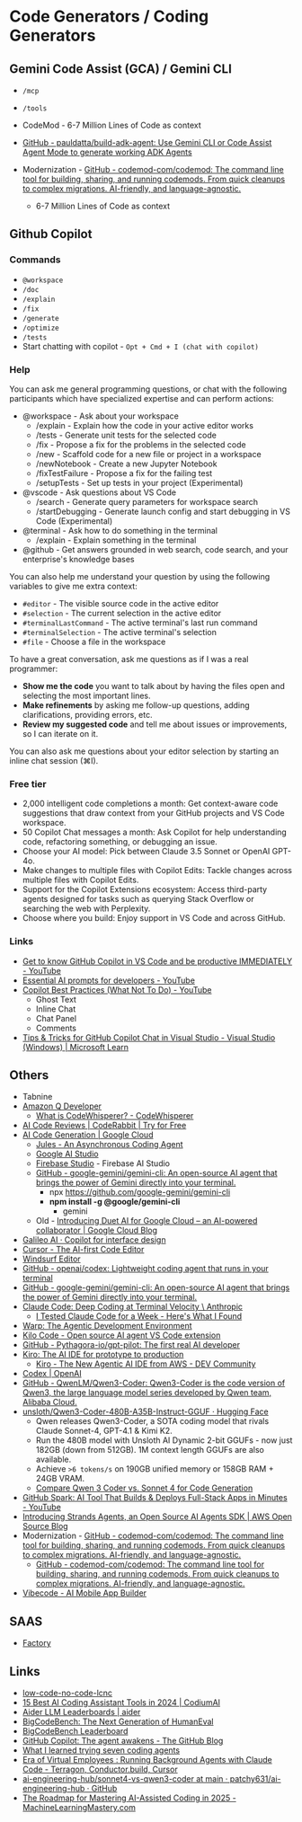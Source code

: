 # Code Generators / Coding Generators

## Gemini Code Assist (GCA) / Gemini CLI

- `/mcp`
- `/tools`

- CodeMod - 6-7 Million Lines of Code as context
- [GitHub - pauldatta/build-adk-agent: Use Gemini CLI or Code Assist Agent Mode to generate working ADK Agents](https://github.com/pauldatta/build-adk-agent)
- Modernization - [GitHub - codemod-com/codemod: The command line tool for building, sharing, and running codemods. From quick cleanups to complex migrations. AI-friendly, and language-agnostic.](https://github.com/codemod-com/codemod)
	- 6-7 Million Lines of Code as context

## Github Copilot

### Commands

- `@workspace`
- `/doc`
- `/explain`
- `/fix`
- `/generate`
- `/optimize`
- `/tests`
- Start chatting with copilot - `Opt + Cmd + I (chat with copilot)`

### Help

You can ask me general programming questions, or chat with the following participants which have specialized expertise and can perform actions:

- @workspace - Ask about your workspace
    - /explain - Explain how the code in your active editor works
    - /tests - Generate unit tests for the selected code
    - /fix - Propose a fix for the problems in the selected code
    - /new - Scaffold code for a new file or project in a workspace
    - /newNotebook - Create a new Jupyter Notebook
    - /fixTestFailure - Propose a fix for the failing test
    - /setupTests - Set up tests in your project (Experimental)
- @vscode - Ask questions about VS Code
    - /search - Generate query parameters for workspace search
    - /startDebugging - Generate launch config and start debugging in VS Code (Experimental)
- @terminal - Ask how to do something in the terminal
    - /explain - Explain something in the terminal
- @github - Get answers grounded in web search, code search, and your enterprise's knowledge bases

You can also help me understand your question by using the following variables to give me extra context:

- `#editor` - The visible source code in the active editor
- `#selection` - The current selection in the active editor
- `#terminalLastCommand` - The active terminal's last run command
- `#terminalSelection` - The active terminal's selection
- `#file` - Choose a file in the workspace

To have a great conversation, ask me questions as if I was a real programmer:

- **Show me the code** you want to talk about by having the files open and selecting the most important lines.
- **Make refinements** by asking me follow-up questions, adding clarifications, providing errors, etc.
- **Review my suggested code** and tell me about issues or improvements, so I can iterate on it.

You can also ask me questions about your editor selection by starting an inline chat session (⌘I).

### Free tier

- 2,000 intelligent code completions a month: Get context-aware code suggestions that draw context from your GitHub projects and VS Code workspace.
- 50 Copilot Chat messages a month: Ask Copilot for help understanding code, refactoring something, or debugging an issue.
- Choose your AI model: Pick between Claude 3.5 Sonnet or OpenAI GPT-4o.
- Make changes to multiple files with Copilot Edits: Tackle changes across multiple files with Copilot Edits.
- Support for the Copilot Extensions ecosystem: Access third-party agents designed for tasks such as querying Stack Overflow or searching the web with Perplexity.
- Choose where you build: Enjoy support in VS Code and across GitHub.

### Links

- [Get to know GitHub Copilot in VS Code and be productive IMMEDIATELY - YouTube](https://www.youtube.com/watch?v=jXp5D5ZnxGM&ab_channel=VisualStudioCode)
- [Essential AI prompts for developers - YouTube](https://www.youtube.com/watch?v=H3M95i4iS5c&ab_channel=VisualStudioCode)
- [Copilot Best Practices (What Not To Do) - YouTube](https://www.youtube.com/watch?v=2q0BoioYSxQ&ab_channel=VisualStudioCode)
	- Ghost Text
	- Inline Chat
	- Chat Panel
	- Comments
- [Tips & Tricks for GitHub Copilot Chat in Visual Studio - Visual Studio (Windows) | Microsoft Learn](https://learn.microsoft.com/en-us/visualstudio/ide/copilot-chat-context)

## Others

- Tabnine
- [Amazon Q Developer](https://aws.amazon.com/q/developer/)
	- [What is CodeWhisperer? - CodeWhisperer](https://docs.aws.amazon.com/codewhisperer/latest/userguide/what-is-cwspr.html)
- [AI Code Reviews | CodeRabbit | Try for Free](https://coderabbit.ai/)
- [AI Code Generation | Google Cloud](https://cloud.google.com/use-cases/ai-code-generation?hl=en)
	- [Jules - An Asynchronous Coding Agent](https://jules.google/)
	- [Google AI Studio](https://aistudio.google.com/)
	- [Firebase Studio](https://firebase.studio/) - Firebase AI Studio
	- [GitHub - google-gemini/gemini-cli: An open-source AI agent that brings the power of Gemini directly into your terminal.](https://github.com/google-gemini/gemini-cli)
		- npx https://github.com/google-gemini/gemini-cli
		- **npm install -g @google/gemini-cli**
			- gemini
	- Old - [Introducing Duet AI for Google Cloud – an AI-powered collaborator \| Google Cloud Blog](https://cloud.google.com/blog/products/application-modernization/introducing-duet-ai-for-google-cloud)
- [Galileo AI · Copilot for interface design](https://www.usegalileo.ai/)
- [Cursor - The AI-first Code Editor](https://www.cursor.com/)
- [Windsurf Editor](https://windsurf.com/)
- [GitHub - openai/codex: Lightweight coding agent that runs in your terminal](https://github.com/openai/codex)
- [GitHub - google-gemini/gemini-cli: An open-source AI agent that brings the power of Gemini directly into your terminal.](https://github.com/google-gemini/gemini-cli)
- [Claude Code: Deep Coding at Terminal Velocity \\ Anthropic](https://www.anthropic.com/claude-code)
	- [I Tested Claude Code for a Week - Here's What I Found](https://www.thetoolnerd.com/p/i-tested-claude-code-for-a-week)
- [Warp: The Agentic Development Environment](https://www.warp.dev/)
- [Kilo Code - Open source AI agent VS Code extension](https://kilocode.ai/)
- [GitHub - Pythagora-io/gpt-pilot: The first real AI developer](https://github.com/Pythagora-io/gpt-pilot)
- [Kiro: The AI IDE for prototype to production](https://kiro.dev/)
	- [Kiro - The New Agentic AI IDE from AWS - DEV Community](https://dev.to/aws-builders/kiro-the-new-agentic-ai-ide-from-aws-5311)
- [Codex \| OpenAI](https://openai.com/codex/)
- [GitHub - QwenLM/Qwen3-Coder: Qwen3-Coder is the code version of Qwen3, the large language model series developed by Qwen team, Alibaba Cloud.](https://github.com/QwenLM/Qwen3-Coder)
- [unsloth/Qwen3-Coder-480B-A35B-Instruct-GGUF · Hugging Face](https://huggingface.co/unsloth/Qwen3-Coder-480B-A35B-Instruct-GGUF)
	- Qwen releases Qwen3-Coder, a SOTA coding model that rivals Claude Sonnet-4, GPT-4.1 & Kimi K2.
	- Run the 480B model with Unsloth AI Dynamic 2-bit GGUFs - now just 182GB (down from 512GB). 1M context length GGUFs are also available.
	- Achieve `>6 tokens/s` on 190GB unified memory or 158GB RAM + 24GB VRAM.
	- [Compare Qwen 3 Coder vs. Sonnet 4 for Code Generation](https://blog.dailydoseofds.com/p/compare-qwen-3-coder-vs-sonnet-4)
- [GitHub Spark: AI Tool That Builds & Deploys Full-Stack Apps in Minutes - YouTube](https://youtube.com/shorts/Ohi30MUcqsQ?si=EMWFPG02lpuTJ2Bo)
- [Introducing Strands Agents, an Open Source AI Agents SDK \| AWS Open Source Blog](https://aws.amazon.com/blogs/opensource/introducing-strands-agents-an-open-source-ai-agents-sdk/)
- Modernization - [GitHub - codemod-com/codemod: The command line tool for building, sharing, and running codemods. From quick cleanups to complex migrations. AI-friendly, and language-agnostic.](https://github.com/codemod-com/codemod)
	- [GitHub - codemod-com/codemod: The command line tool for building, sharing, and running codemods. From quick cleanups to complex migrations. AI-friendly, and language-agnostic.](https://github.com/codemod-com/codemod)
- [Vibecode - AI Mobile App Builder](https://www.vibecodeapp.com/)

## SAAS

- [Factory](https://www.factory.ai/)

## Links

- [low-code-no-code-lcnc](cloud/others/low-code-no-code-lcnc.md)
- [15 Best AI Coding Assistant Tools in 2024 | CodiumAI](https://www.codium.ai/blog/best-ai-coding-assistant-tools/)
- [Aider LLM Leaderboards | aider](https://aider.chat/docs/leaderboards/)
- [BigCodeBench: The Next Generation of HumanEval](https://huggingface.co/blog/leaderboard-bigcodebench)
- [BigCodeBench Leaderboard](https://bigcode-bench.github.io/)
- [GitHub Copilot: The agent awakens - The GitHub Blog](https://github.blog/news-insights/product-news/github-copilot-the-agent-awakens/)
- [What I learned trying seven coding agents](https://www.understandingai.org/p/what-i-learned-trying-seven-coding)
- [Era of Virtual Employees : Running Background Agents with Claude Code - Terragon, Conductor.build, Cursor](https://www.thetoolnerd.com/p/era-of-virtual-employees-running)
- [ai-engineering-hub/sonnet4-vs-qwen3-coder at main · patchy631/ai-engineering-hub · GitHub](https://github.com/patchy631/ai-engineering-hub/tree/main/sonnet4-vs-qwen3-coder)
- [The Roadmap for Mastering AI-Assisted Coding in 2025 - MachineLearningMastery.com](https://machinelearningmastery.com/the-roadmap-for-mastering-ai-assisted-coding-in-2025/)

